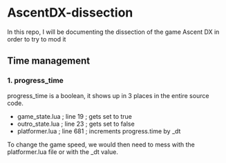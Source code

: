 # AscentDX-dissection
In this repo, I will be documenting the dissection of the game Ascent DX in order to try to mod it


## Time management

### 1. progress_time
progress_time is a boolean, it shows up in 3 places in the entire source code.
- game_state.lua ; line 19 ; gets set to true
- outro_state.lua ; line 23 ; gets set to false
- platformer.lua ; line 681 ; increments progress.time by _dt

To change the game speed, we would then need to mess with the platformer.lua file or with the _dt value.
